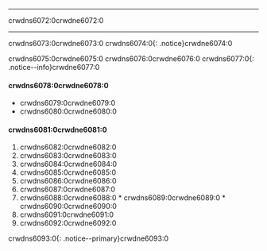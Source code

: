 * * *

crwdns6072:0crwdne6072:0

* * *

crwdns6073:0crwdne6073:0 crwdns6074:0{: .notice}crwdne6074:0

crwdns6075:0crwdne6075:0 crwdns6076:0crwdne6076:0 crwdns6077:0{: .notice--info}crwdne6077:0

#### crwdns6078:0crwdne6078:0

* crwdns6079:0crwdne6079:0
* crwdns6080:0crwdne6080:0

#### crwdns6081:0crwdne6081:0

  1. crwdns6082:0crwdne6082:0
  2. crwdns6083:0crwdne6083:0
  3. crwdns6084:0crwdne6084:0
  4. crwdns6085:0crwdne6085:0
  5. crwdns6086:0crwdne6086:0
  6. crwdns6087:0crwdne6087:0
  7. crwdns6088:0crwdne6088:0 
    * crwdns6089:0crwdne6089:0
    * crwdns6090:0crwdne6090:0
  8. crwdns6091:0crwdne6091:0
  9. crwdns6092:0crwdne6092:0

crwdns6093:0{: .notice--primary}crwdne6093:0